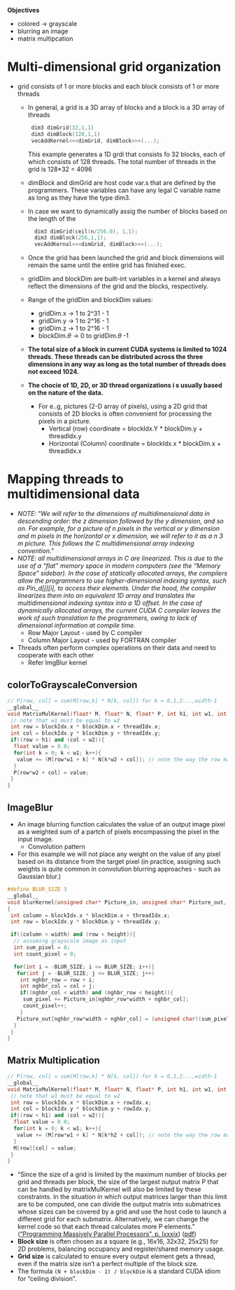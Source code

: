 **Objectives**
- colored -> grayscale
- blurring an image
- matrix multipcation

# Multi-dimensional grid organization

- grid consists of 1 or more blocks and each block consists of 1 or more threads
  - In general, a grid is a 3D array of blocks and a block is a 3D array of threads

    ```C
     dim3 dimGrid(32,1,1)
     dim3 dimBlock(128,1,1)
     vecAddKernel<<<dimGrid, dimBlock>>>(...);
    ```

    This example generates a 1D grdi that consists fo 32 blocks, each of which consists of 128 threads. The total number of threads in the grid is 128\*32 = 4096
  - dimBlock and dimGrid are host code var.s that are defined by the programmers. These variables can have any legal C variable name as long as they have the type dim3.
  - In case we want to dynamically assig the number of blocks based on the length of the

    ```C
      dim3 dimGrid(ceil(n/256.0), 1,1);
      dim3 dimBlock(256,1,1);
      vecAddKernal<<<dimGrid, dimBlock>>>(...);
    ```

  - Once the grid has been launched the grid and block dimensions will remain the same until the entire grid has finished exec.
  - gridDim and blockDim are built-int variables in a kernel and always reflect the dimensions of the grid and the blocks, respectively.
  - Range of the gridDim and blockDim values:
    - gridDim.x -> 1 to 2^31 - 1
    - gridDim.y -> 1 to 2^16 - 1
    - gridDim.z -> 1 to 2^16 - 1
    - blockDim.$\theta$ -> 0 to gridDim.$\theta$ -1
  - **The total size of a block in current CUDA systems is limited to 1024 threads. These threads can be distributed across the three dimensions in any way as long as the total number of threads does not exceed 1024.**
  - **The chocie of 1D, 2D, or 3D thread organizations i s usually based on the nature of the data.**
    - For e..g, pictures (2-D array of pixels), using a 2D grid that consists of 2D blocks is often convenient for processing the pixels in a picture.
      - Vertical (row) coordinate = blockIdx.Y \* blockDim.y + threadIdx.y
      - Horizontal (Column) coordinate = blockIdx.x \* blockDim.x + threadIdx.x

# Mapping threads to multidimensional data

- _NOTE:
  "We will refer to the dimensions of multidimensional data in descending order: the z dimension followed by the y dimension, and so on. For example, for a picture of n pixels in the vertical or y dimension and m pixels in the horizontal or x dimension, we will refer to it as a n 3 m picture. This follows the C multidimensional array indexing convention."_
- _NOTE:
  all multidimensional arrays in C are linearized. This is due to the use of a “flat” memory space in modern computers (see the “Memory Space” sidebar). In the case of statically allocated arrays, the compilers allow the programmers to use higher-dimensional indexing syntax, such as Pin_d\[j\]\[i\], to access their elements. Under the hood, the compiler linearizes them into an equivalent 1D array and translates the multidimensional indexing syntax into a 1D offset. In the case of dynamically allocated arrays, the current CUDA C compiler leaves the work of such translation to the programmers, owing to lack of dimensional information at compile time._
  - Row Major Layout - used by C compiler
  - Column Major Layout - used by FORTRAN compiler
- Threads often perform complex operations on their data and need to cooperate with each other
  - Refer ImgBlur kernel

## colorToGrayscaleConversion

```CPP
// P[row, col] = sum(M[row,k] * N[k, col]) for k = 0,1,2...,width-1
__global__
void MatrixMulKernel(float* M, float* N, float* P, int h1, int w1, int h2, int w2){
 // note that w1 must be equal to w2
 int row = blockIdx.x * blockDim.x + threadIdx.x;
 int col = blockIdx.y * blockDim.y + threadIdx.y;
 if((row < h1) and (col < w2)){
  float value = 0.0;
  for(int k = 0; k < w1; k++){
   value += (M[row*w1 + k] * N[k*w2 + col]); // note the way the row major format is being applied to fetch the matrix values
  }
  P[row*w2 + col] = value;
 }
}
```

## ImageBlur

- An image blurring function calculates the value of an output image pixel as a weighted sum of a partch of pixels encompassing the pixel in the input image.
  - Convolution pattern
- For this example we will not place any weight on the value of any pixel based on its distance from the target pixel (in practice, assigning such weights is quite common in convolution blurring approaches - such as Gaussian blur.)

```CPP
#define BLUR_SIZE 3
__global__
void blurKernel(unsigned char* Picture_in, unsigned char* Picture_out, int width, int height)
{
 int column = blockIdx.x * blockDim.x + threadIdx.x;
 int row = blockIdx.y * blockDim.y + threadIdx.y;

 if((column < width) and (row < height)){
  // assuming grayscale image as input
  int sum_pixel = 0;
  int count_pixel = 0;

  for(int i = -BLUR_SIZE; i <= BLUR_SIZE; i++){
   for(int j = -BLUR_SIZE; j <= BLUR_SIZE; j++)
    int nghbr_row = row + i;
    int nghbr_col = col + j;
    if((nghbr_col < width) and (nghbr_row < height)){
     sum_pixel += Picture_in[nghbr_row*width + nghbr_col];
     count_pixel++;
    }
   Picture_out[nghbr_row*width + nghbr_col] = (unsigned char)(sum_pixel/count_pixel);
  }
 }
}
```

## Matrix Multiplication

```CPP
// P[row, col] = sum(M[row,k] * N[k, col]) for k = 0,1,2...,width-1
__global__
void MatrixMulKernel(float* M, float* N, float* P, int h1, int w1, int h2, int w2){
 // note that w1 must be equal to w2
 int row = blockIdx.x * blockDim.x + rowIdx.x;
 int col = blockIdx.y * blockDim.y + rowIdx.y;
 if((row < h1) and (col < w2)){
  float value = 0.0;
  for(int k = 0; k < w1; k++){
   value += (M[row*w1 + k] * N[k*h2 + col]); // note the way the row major format is being applied to fetch the matrix values
  }
  M[row][col] = value;
 }
}
```

- “Since the size of a grid is limited by the maximum number of blocks per grid and threads per block, the size of the largest output matrix P that can be handled by matrixMulKernel will also be limited by these constraints. In the situation in which output matrices larger than this limit are to be computed, one can divide the output matrix into submatrices whose sizes can be covered by a grid and use the host code to launch a different grid for each submatrix. Alternatively, we can change the kernel code so that each thread calculates more P elements.” ([“Programming Massively Parallel Processors”, p. lxxxix](zotero://select/library/items/HILTB926)) ([pdf](zotero://open-pdf/library/items/575ZMX47?page=89&annotation=3U9XLS6Z))
- **Block size** is often chosen as a square (e.g., 16x16, 32x32, 25x25) for 2D problems, balancing occupancy and register/shared memory usage.
- **Grid size** is calculated to ensure every output element gets a thread, even if the matrix size isn’t a perfect multiple of the block size.
- The formula `(N + blockDim - 1) / blockDim` is a standard CUDA idiom for “ceiling division”.
